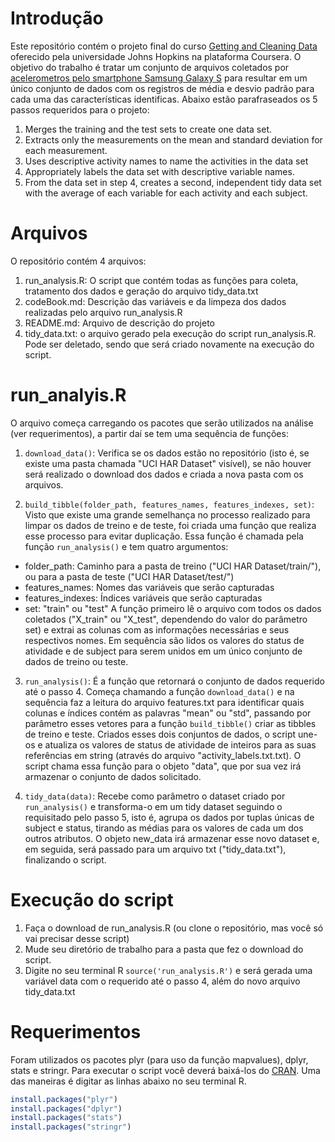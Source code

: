 # Introdução
Este repositório contém o projeto final do curso [Getting and Cleaning Data](https://www.coursera.org/learn/data-cleaning) oferecido pela universidade Johns Hopkins na plataforma Coursera.
O objetivo do trabalho é tratar um conjunto de arquivos coletados por [acelerometros pelo smartphone Samsung Galaxy S](http://archive.ics.uci.edu/ml/datasets/Human+Activity+Recognition+Using+Smartphones) para resultar em um único conjunto de dados com os registros de média e desvio padrão para cada uma das características identificas.
Abaixo estão parafraseados os 5 passos requeridos para o projeto:

1. Merges the training and the test sets to create one data set.
2. Extracts only the measurements on the mean and standard deviation for each measurement. 
3. Uses descriptive activity names to name the activities in the data set
4. Appropriately labels the data set with descriptive variable names. 
5. From the data set in step 4, creates a second, independent tidy data set with the average of each variable for each activity and each subject.

# Arquivos
O repositório contém 4 arquivos:
1. run_analysis.R: O script que contém todas as funções para coleta, tratamento dos dados e geração do arquivo tidy_data.txt
2. codeBook.md: Descrição das variáveis e da limpeza dos dados realizadas pelo arquivo run_analysis.R
3. README.md: Arquivo de descrição do projeto
4. tidy_data.txt: o arquivo gerado pela execução do script run_analysis.R. Pode ser deletado, sendo que será criado novamente na execução do script.

# run_analyis.R
O arquivo começa carregando os pacotes que serão utilizados na análise (ver requerimentos), a partir daí se tem uma sequência de funções:
1. `download_data()`: Verifica se os dados estão no repositório (isto é, se existe uma pasta chamada "UCI HAR Dataset" visível), se não houver será realizado o download dos dados e criada a nova pasta com os arquivos.

2. `build_tibble(folder_path, features_names, features_indexes, set)`: Visto que existe uma grande semelhança no processo realizado para limpar os dados de treino e de teste, foi criada uma função que realiza esse processo para evitar duplicação. Essa função é chamada pela função `run_analysis()` e tem quatro argumentos:
- folder_path: Caminho para a pasta de treino ("UCI HAR Dataset/train/"), ou para a pasta de teste ("UCI HAR Dataset/test/")
- features_names: Nomes das variáveis que serão capturadas
- features_indexes: Índices variáveis que serão capturadas
- set: "train" ou "test"
A função primeiro lê o arquivo com todos os dados coletados ("X_train" ou "X_test", dependendo do valor do parâmetro set) e extrai as colunas com as informações necessárias e seus respectivos nomes. Em sequência são lidos os valores do status de atividade e de subject para serem unidos em um único conjunto de dados de treino ou teste.

3. `run_analysis()`: É a função que retornará o conjunto de dados requerido até o passo 4. Começa chamando a função `download_data()` e na sequência faz a leitura do arquivo features.txt para identificar quais colunas e índices contém as palavras "mean" ou "std", passando por parâmetro esses vetores para a função `build_tibble()` criar as tibbles de treino e teste.
Criados esses dois conjuntos de dados, o script une-os e atualiza os valores de status de atividade de inteiros para as suas referências em string (através do arquivo "activity_labels.txt.txt). O script chama essa função para o objeto "data", que por sua vez irá armazenar o conjunto de dados solicitado.

4. `tidy_data(data)`: Recebe como parâmetro o dataset criado por `run_analysis()` e transforma-o em um tidy dataset seguindo o requisitado pelo passo 5, isto é, agrupa os dados por tuplas únicas de subject e status, tirando as médias para os valores de cada um dos outros atributos. O objeto new_data irá armazenar esse novo dataset e, em seguida, será passado para um arquivo txt ("tidy_data.txt"), finalizando o script.


# Execução do script
1. Faça o download de run_analysis.R (ou clone o repositório, mas você só vai precisar desse script)
2. Mude seu diretório de trabalho para a pasta que fez o download do script.
3. Digite no seu terminal R `source('run_analysis.R')` e será gerada uma variável data com o requerido até o passo 4, além do novo arquivo tidy_data.txt

# Requerimentos
Foram utilizados os pacotes plyr (para uso da função mapvalues), dplyr, stats e stringr. Para executar o script você deverá baixá-los do [CRAN](https://cran.r-project.org/). Uma das maneiras é digitar as linhas abaixo no seu terminal R.

```R 
install.packages("plyr")
install.packages("dplyr")
install.packages("stats")
install.packages("stringr")
```